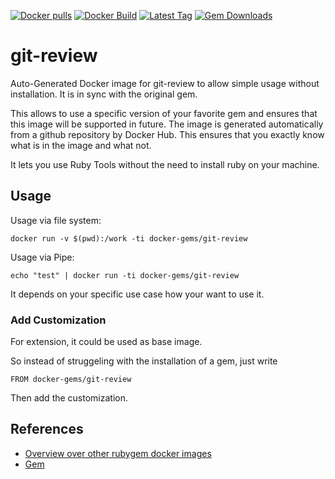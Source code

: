 [![Docker pulls](https://img.shields.io/docker/pulls/rubygem/git-review.svg)](https://hub.docker.com/r/rubygem/git-review/)
[![Docker Build](https://img.shields.io/docker/automated/rubygem/git-review.svg)](https://hub.docker.com/r/rubygem/git-review/)
[![Latest Tag](https://img.shields.io/github/tag/docker-rubygem/git-review.svg)](https://hub.docker.com/r/rubygem/git-review/)
[![Gem Downloads](https://img.shields.io/gem/dt/git-review.svg)](https://rubygems.org/gems/git-review/)
# git-review

Auto-Generated Docker image for git-review to allow simple usage without installation.
It is in sync with the original gem.

This allows to use a specific version of your favorite gem and ensures that this image will be supported in future.
The image is generated automatically from a github repository by Docker Hub.
This ensures that you exactly know what is in the image and what not.

It lets you use Ruby Tools without the need to install ruby on your machine.

## Usage

Usage via file system:

`docker run -v $(pwd):/work -ti docker-gems/git-review`

Usage via Pipe:

`echo "test" | docker run -ti docker-gems/git-review`

It depends on your specific use case how your want to use it.

### Add Customization

For extension, it could be used as base image.

So instead of struggeling with the installation of a gem, just write

`FROM docker-gems/git-review`

Then add the customization.

## References

 - [Overview over other rubygem docker images](https://github.com/thinkbot/docker-rubygem)
 - [Gem](https://rubygems.org/gems/git-review/)
